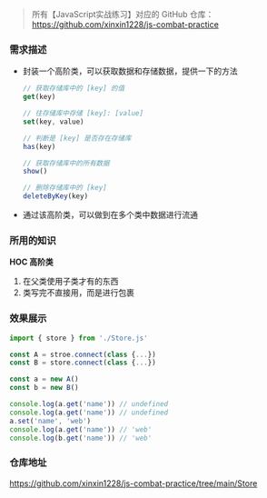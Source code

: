 > 所有【JavaScript实战练习】对应的 GitHub 仓库： https://github.com/xinxin1228/js-combat-practice

### 需求描述

- 封装一个高阶类，可以获取数据和存储数据，提供一下的方法

  ```js
  // 获取存储库中的 [key] 的值
  get(key)
  
  // 往存储库中存储 [key]: [value]
  set(key, value)
  
  // 判断是 [key] 是否存在存储库
  has(key)
  
  // 获取存储库中的所有数据
  show()
  
  // 删除存储库中的 [key]
  deleteByKey(key)
  ```

- 通过该高阶类，可以做到在多个类中数据进行流通

### 所用的知识

**HOC 高阶类**

1. 在父类使用子类才有的东西
2. 类写完不直接用，而是进行包裹

### 效果展示

```js
import { store } from './Store.js'

const A = stroe.connect(class {...})
const B = store.connect(class {...})

const a = new A()
const b = new B()

console.log(a.get('name')) // undefined
console.log(a.get('name')) // undefined
a.set('name', 'web')
console.log(a.get('name')) // 'web'
console.log(b.get('name')) // 'web'
```

### 仓库地址

https://github.com/xinxin1228/js-combat-practice/tree/main/Store